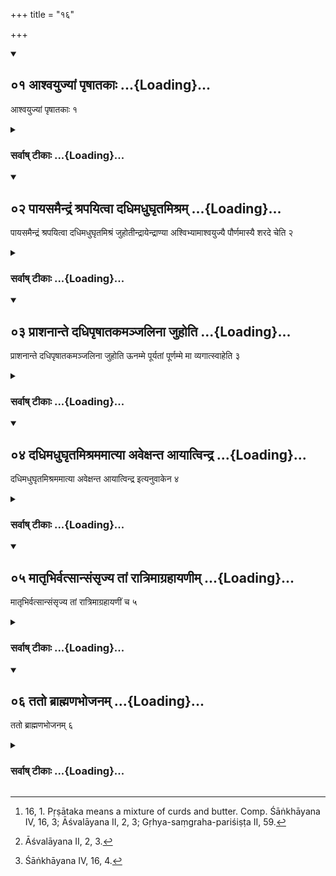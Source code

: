 +++
title = "१६"

+++
<div class="js_include" includetitle="true" newlevelforh1="2" unfilled url="/vedAH_yajuH/vAjasaneyam/sUtram/pAraskara-gRhyam/vishvAsa-prastutiH/2/16/01_AshvayujyAM_pRShAtakAH.md">
<details open><summary><h2>०१ आश्वयुज्यां पृषातकाः ...{Loading}...</h2></summary>

आश्वयुज्यां पृषातकाः १
</details>
</div>
<div class="js_include collapsed" newlevelforh1="3" title="सर्वाष् टीकाः" unfilled url="/vedAH_yajuH/vAjasaneyam/sUtram/pAraskara-gRhyam/sarvASh-TIkAH/2/16/01_AshvayujyAM_pRShAtakAH.md">
<details><summary><h3>सर्वाष् टीकाः ...{Loading}...</h3></summary>

1 [^1] . On the full-moon day of Āśvayuja the (offerings of) Pṛśhātakas (are made).


[^1]:  16, 1. Pṛṣātaka means a mixture of curds and butter. Comp. Śāṅkhāyana IV, 16, 3; Āśvalāyana II, 2, 3; Gṛhya-saṃgraha-pariśiṣṭa II, 59.


</details>
</div>
<div class="js_include" includetitle="true" newlevelforh1="2" unfilled url="/vedAH_yajuH/vAjasaneyam/sUtram/pAraskara-gRhyam/vishvAsa-prastutiH/2/16/02_pAyasamaindraM_shrapayitvA_dadhimadhughRtamishr.md">
<details open><summary><h2>०२ पायसमैन्द्रं श्रपयित्वा दधिमधुघृतमिश्रम् ...{Loading}...</h2></summary>

पायसमैन्द्रं श्रपयित्वा दधिमधुघृतमिश्रं जुहोतीन्द्रायेन्द्राण्या अश्विभ्यामाश्वयुज्यै पौर्णमास्यै शरदे चेति २
</details>
</div>
<div class="js_include collapsed" newlevelforh1="3" title="सर्वाष् टीकाः" unfilled url="/vedAH_yajuH/vAjasaneyam/sUtram/pAraskara-gRhyam/sarvASh-TIkAH/2/16/02_pAyasamaindraM_shrapayitvA_dadhimadhughRtamishr.md">
<details><summary><h3>सर्वाष् टीकाः ...{Loading}...</h3></summary>

2. Having cooked milk-rice for Indra he sacrifices it, mixed with curds, honey, and ghee, to Indra, Indrāṇī, the two Aśvins, the full moon of Āśvayuja, and to the autumn.

</details>
</div>
<div class="js_include" includetitle="true" newlevelforh1="2" unfilled url="/vedAH_yajuH/vAjasaneyam/sUtram/pAraskara-gRhyam/vishvAsa-prastutiH/2/16/03_prAshanAnte_dadhipRShAtakamanjalinA_juhoti.md">
<details open><summary><h2>०३ प्राशनान्ते दधिपृषातकमञ्जलिना जुहोति ...{Loading}...</h2></summary>

प्राशनान्ते दधिपृषातकमञ्जलिना जुहोति ऊनम्मे पूर्यतां पूर्णम्मे मा व्यगात्स्वाहेति ३
</details>
</div>
<div class="js_include collapsed" newlevelforh1="3" title="सर्वाष् टीकाः" unfilled url="/vedAH_yajuH/vAjasaneyam/sUtram/pAraskara-gRhyam/sarvASh-TIkAH/2/16/03_prAshanAnte_dadhipRShAtakamanjalinA_juhoti.md">
<details><summary><h3>सर्वाष् टीकाः ...{Loading}...</h3></summary>

3 [^2] . After he has eaten (his portion of the sacrificial food), he sacrifices with his joined hands a Pṛṣātaka prepared with curds, with the words, 'May what is deficient be made full to me; may what is full not decay to me. Svāhā!'


[^2]:  Āśvalāyana II, 2, 3.


</details>
</div>
<div class="js_include" includetitle="true" newlevelforh1="2" unfilled url="/vedAH_yajuH/vAjasaneyam/sUtram/pAraskara-gRhyam/vishvAsa-prastutiH/2/16/04_dadhimadhughRtamishramamAtyA_avexanta_AyAtvindr.md">
<details open><summary><h2>०४ दधिमधुघृतमिश्रममात्या अवेक्षन्त आयात्विन्द्र ...{Loading}...</h2></summary>

दधिमधुघृतमिश्रममात्या अवेक्षन्त आयात्विन्द्र इत्यनुवाकेन ४
</details>
</div>
<div class="js_include collapsed" newlevelforh1="3" title="सर्वाष् टीकाः" unfilled url="/vedAH_yajuH/vAjasaneyam/sUtram/pAraskara-gRhyam/sarvASh-TIkAH/2/16/04_dadhimadhughRtamishramamAtyA_avexanta_AyAtvindr.md">
<details><summary><h3>सर्वाष् टीकाः ...{Loading}...</h3></summary>

4. The inmates of the house look at the mixture of curds, honey, and ghee, with the Anuvāka,

'May Indra come hither' (Vāj. Saṃh. XX, 47 seqq.).

</details>
</div>
<div class="js_include" includetitle="true" newlevelforh1="2" unfilled url="/vedAH_yajuH/vAjasaneyam/sUtram/pAraskara-gRhyam/vishvAsa-prastutiH/2/16/05_mAtRbhirvatsAnsaMsRjya_tAM_rAtrimAgrahAyaNIm.md">
<details open><summary><h2>०५ मातृभिर्वत्सान्संसृज्य तां रात्रिमाग्रहायणीम् ...{Loading}...</h2></summary>

मातृभिर्वत्सान्संसृज्य तां रात्रिमाग्रहायणीं च ५
</details>
</div>
<div class="js_include collapsed" newlevelforh1="3" title="सर्वाष् टीकाः" unfilled url="/vedAH_yajuH/vAjasaneyam/sUtram/pAraskara-gRhyam/sarvASh-TIkAH/2/16/05_mAtRbhirvatsAnsaMsRjya_tAM_rAtrimAgrahAyaNIm.md">
<details><summary><h3>सर्वाष् टीकाः ...{Loading}...</h3></summary>

5 [^3] . They let the calves join their mothers that night and the Āgrahāyaṇī night.


[^3]:  Śāṅkhāyana IV, 16, 4.


</details>
</div>
<div class="js_include" includetitle="true" newlevelforh1="2" unfilled url="/vedAH_yajuH/vAjasaneyam/sUtram/pAraskara-gRhyam/vishvAsa-prastutiH/2/16/06_tato_brAhmaNabhojanam.md">
<details open><summary><h2>०६ ततो ब्राह्मणभोजनम् ...{Loading}...</h2></summary>

ततो ब्राह्मणभोजनम् ६
</details>
</div>
<div class="js_include collapsed" newlevelforh1="3" title="सर्वाष् टीकाः" unfilled url="/vedAH_yajuH/vAjasaneyam/sUtram/pAraskara-gRhyam/sarvASh-TIkAH/2/16/06_tato_brAhmaNabhojanam.md">
<details><summary><h3>सर्वाष् टीकाः ...{Loading}...</h3></summary>

6. Then (follows) the feeding of the Brāhmaṇas.

</details>
</div>